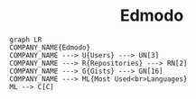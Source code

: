 <h1 align="center">Edmodo</h1>

```mermaid
graph LR
COMPANY_NAME{Edmodo}
COMPANY_NAME ---> U{Users} ---> UN[3]
COMPANY_NAME ---> R{Repositories} ---> RN[2]
COMPANY_NAME ---> G{Gists} ---> GN[16]
COMPANY_NAME ---> ML{Most Used<br>Languages}
ML --> C[C]
```

